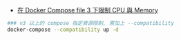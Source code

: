 - [在 Docker Compose file 3 下限制 CPU 與 Memory](https://blog.yowko.com/docker-compose-3-cpu-memory-limit/)



```bash
### v3 以上的 compose 指定資源限制, 需加上 --compatibility
docker-compose --compatibility up -d
```